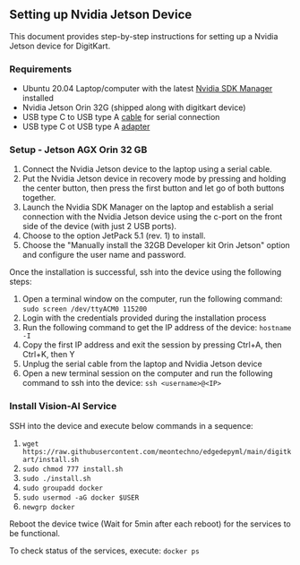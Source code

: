 ## Setting up Nvidia Jetson Device
This document provides step-by-step instructions for setting up a Nvidia Jetson device for DigitKart.

### Requirements
- Ubuntu 20.04 Laptop/computer with the latest [Nvidia SDK Manager](https://developer.nvidia.com/drive/sdk-manager) installed
- Nvidia Jetson Orin 32G (shipped along with digitkart device)
- USB type C to USB type A [cable](https://www.amazon.com/AmazonBasics-Type-C-USB-Male-Cable/dp/B01GGKYLW0/ref=asc_df_B01GGKYLW0/?tag=hyprod-20&linkCode=df0&hvadid=167151358503&hvpos=&hvnetw=g&hvrand=10287814468522926347&hvpone=&hvptwo=&hvqmt=&hvdev=c&hvdvcmdl=&hvlocint=&hvlocphy=9026839&hvtargid=pla-300436575537&th=1) for serial connection
- USB type C ot USB type A [adapter](https://www.amazon.com/Thunderbolt-Compatible-Chromebook-Pixelbook-Microsoft/dp/B07KR45LJW/ref=asc_df_B07KR45LJW/?tag=hyprod-20&linkCode=df0&hvadid=312780390407&hvpos=&hvnetw=g&hvrand=2152410768133120389&hvpone=&hvptwo=&hvqmt=&hvdev=c&hvdvcmdl=&hvlocint=&hvlocphy=9026839&hvtargid=pla-636721944170&th=1)

### Setup - Jetson AGX Orin 32 GB
1. Connect the Nvidia Jetson device to the laptop using a serial cable.
2. Put the Nvidia Jetson device in recovery mode by pressing and holding the center button, then press the first button and let go of both buttons together.
3. Launch the Nvidia SDK Manager on the laptop and establish a serial connection with the Nvidia Jetson device using the c-port on the front side of the device (with just 2 USB ports).
4. Choose to the option JetPack 5.1 (rev. 1) to install.
5. Choose the "Manually install the 32GB Developer kit Orin Jetson" option and configure the user name and password.

Once the installation is successful, ssh into the device using the following steps:
1. Open a terminal window on the computer, run the following command: `sudo screen /dev/ttyACM0 115200`
2. Login with the credentials provided during the installation process
3. Run the following command to get the IP address of the device: `hostname -I`
4. Copy the first IP address and exit the session by pressing Ctrl+A, then Ctrl+K, then Y
5. Unplug the serial cable from the laptop and Nvidia Jetson device
6. Open a new terminal session on the computer and run the following command to ssh into the device: `ssh <username>@<IP>`

### Install Vision-AI Service
SSH into the device and execute below commands in a sequence:
1. `wget https://raw.githubusercontent.com/meontechno/edgedepyml/main/digitkart/install.sh`
2. `sudo chmod 777 install.sh`
3. `sudo ./install.sh`
4. `sudo groupadd docker`
5. `sudo usermod -aG docker $USER`
6. `newgrp docker`

Reboot the device twice (Wait for 5min after each reboot) for the services to be functional. 

To check status of the services, execute: `docker ps`
